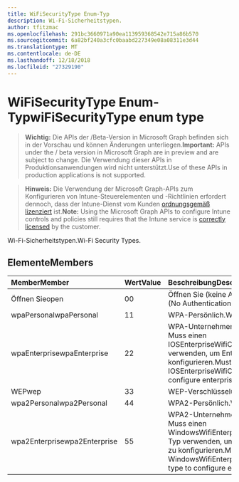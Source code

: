 ```yaml
---
title: WiFiSecurityType Enum-Typ
description: Wi-Fi-Sicherheitstypen.
author: tfitzmac
ms.openlocfilehash: 291bc3660971a90ea113959368542e715a86b570
ms.sourcegitcommit: 6a82bf240a3cfc0baabd227349e08a08311e3d44
ms.translationtype: MT
ms.contentlocale: de-DE
ms.lasthandoff: 12/18/2018
ms.locfileid: "27329190"
---
```

# <a name="wifisecuritytype-enum-type"></a><span data-ttu-id="0e45c-103">WiFiSecurityType Enum-Typ</span><span class="sxs-lookup"><span data-stu-id="0e45c-103">wiFiSecurityType enum type</span></span>

> <span data-ttu-id="0e45c-104">**Wichtig:** Die APIs der /Beta-Version in Microsoft Graph befinden sich in der Vorschau und können Änderungen unterliegen.</span><span class="sxs-lookup"><span data-stu-id="0e45c-104">**Important:** APIs under the / beta version in Microsoft Graph are in preview and are subject to change.</span></span> <span data-ttu-id="0e45c-105">Die Verwendung dieser APIs in Produktionsanwendungen wird nicht unterstützt.</span><span class="sxs-lookup"><span data-stu-id="0e45c-105">Use of these APIs in production applications is not supported.</span></span>

> <span data-ttu-id="0e45c-106">**Hinweis:** Die Verwendung der Microsoft Graph-APIs zum Konfigurieren von Intune-Steuerelementen und -Richtlinien erfordert dennoch, dass der Intune-Dienst vom Kunden [ordnungsgemäß lizenziert](https://go.microsoft.com/fwlink/?linkid=839381) ist.</span><span class="sxs-lookup"><span data-stu-id="0e45c-106">**Note:** Using the Microsoft Graph APIs to configure Intune controls and policies still requires that the Intune service is [correctly licensed](https://go.microsoft.com/fwlink/?linkid=839381) by the customer.</span></span>

<span data-ttu-id="0e45c-107">Wi-Fi-Sicherheitstypen.</span><span class="sxs-lookup"><span data-stu-id="0e45c-107">Wi-Fi Security Types.</span></span>
## <a name="members"></a><span data-ttu-id="0e45c-108">Elemente</span><span class="sxs-lookup"><span data-stu-id="0e45c-108">Members</span></span>
|<span data-ttu-id="0e45c-109">Member</span><span class="sxs-lookup"><span data-stu-id="0e45c-109">Member</span></span>|<span data-ttu-id="0e45c-110">Wert</span><span class="sxs-lookup"><span data-stu-id="0e45c-110">Value</span></span>|<span data-ttu-id="0e45c-111">Beschreibung</span><span class="sxs-lookup"><span data-stu-id="0e45c-111">Description</span></span>|
|:---|:---|:---|
|<span data-ttu-id="0e45c-112">Öffnen Sie</span><span class="sxs-lookup"><span data-stu-id="0e45c-112">open</span></span>|<span data-ttu-id="0e45c-113">0</span><span class="sxs-lookup"><span data-stu-id="0e45c-113">0</span></span>|<span data-ttu-id="0e45c-114">Öffnen Sie (keine Authentifizierung).</span><span class="sxs-lookup"><span data-stu-id="0e45c-114">Open (No Authentication).</span></span>|
|<span data-ttu-id="0e45c-115">wpaPersonal</span><span class="sxs-lookup"><span data-stu-id="0e45c-115">wpaPersonal</span></span>|<span data-ttu-id="0e45c-116">1</span><span class="sxs-lookup"><span data-stu-id="0e45c-116">1</span></span>|<span data-ttu-id="0e45c-117">WPA-Persönlich.</span><span class="sxs-lookup"><span data-stu-id="0e45c-117">WPA-Personal.</span></span>|
|<span data-ttu-id="0e45c-118">wpaEnterprise</span><span class="sxs-lookup"><span data-stu-id="0e45c-118">wpaEnterprise</span></span>|<span data-ttu-id="0e45c-119">2</span><span class="sxs-lookup"><span data-stu-id="0e45c-119">2</span></span>|<span data-ttu-id="0e45c-120">WPA-Unternehmen.</span><span class="sxs-lookup"><span data-stu-id="0e45c-120">WPA-Enterprise.</span></span> <span data-ttu-id="0e45c-121">Muss einen IOSEnterpriseWifiConfiguration-Typ verwenden, um Enterprise-Optionen zu konfigurieren.</span><span class="sxs-lookup"><span data-stu-id="0e45c-121">Must use IOSEnterpriseWifiConfiguration type to configure enterprise options.</span></span>|
|<span data-ttu-id="0e45c-122">WEP</span><span class="sxs-lookup"><span data-stu-id="0e45c-122">wep</span></span>|<span data-ttu-id="0e45c-123">3</span><span class="sxs-lookup"><span data-stu-id="0e45c-123">3</span></span>|<span data-ttu-id="0e45c-124">WEP-Verschlüsselung.</span><span class="sxs-lookup"><span data-stu-id="0e45c-124">WEP Encryption.</span></span>|
|<span data-ttu-id="0e45c-125">wpa2Personal</span><span class="sxs-lookup"><span data-stu-id="0e45c-125">wpa2Personal</span></span>|<span data-ttu-id="0e45c-126">4</span><span class="sxs-lookup"><span data-stu-id="0e45c-126">4</span></span>|<span data-ttu-id="0e45c-127">WPA2-Persönlich.</span><span class="sxs-lookup"><span data-stu-id="0e45c-127">WPA2-Personal.</span></span>|
|<span data-ttu-id="0e45c-128">wpa2Enterprise</span><span class="sxs-lookup"><span data-stu-id="0e45c-128">wpa2Enterprise</span></span>|<span data-ttu-id="0e45c-129">5</span><span class="sxs-lookup"><span data-stu-id="0e45c-129">5</span></span>|<span data-ttu-id="0e45c-130">WPA2-Unternehmen.</span><span class="sxs-lookup"><span data-stu-id="0e45c-130">WPA2-Enterprise.</span></span> <span data-ttu-id="0e45c-131">Muss einen WindowsWifiEnterpriseEAPConfiguration-Typ verwenden, um Enterprise-Optionen zu konfigurieren.</span><span class="sxs-lookup"><span data-stu-id="0e45c-131">Must use WindowsWifiEnterpriseEAPConfiguration type to configure enterprise options.</span></span>|





